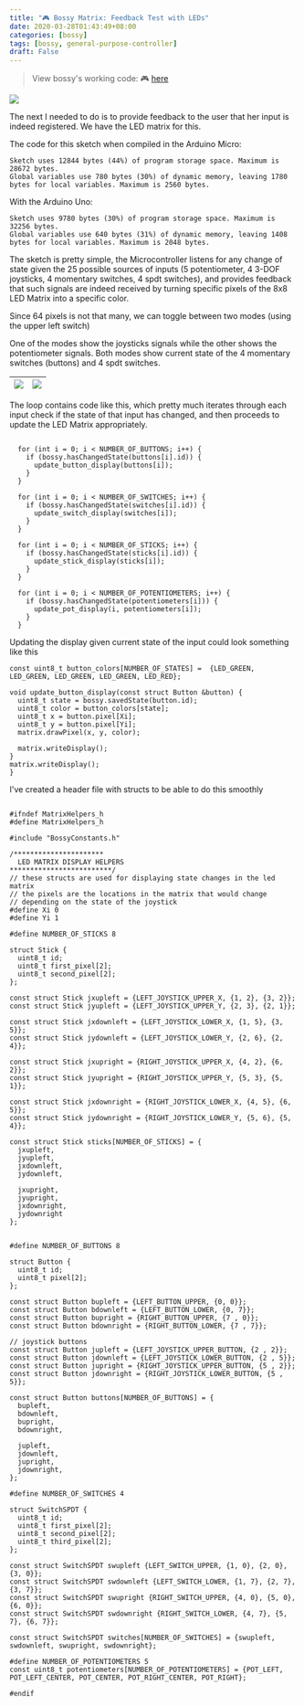 ```yaml
---
title: "🎮 Bossy Matrix: Feedback Test with LEDs"
date: 2020-03-28T01:43:49+08:00
categories: [bossy]
tags: [bossy, general-purpose-controller]
draft: False
---
```


> View bossy's working code: 🎮 [here](https://github.com/mithi/bossy)

![](/robotics-blog/bossy-matrix-1.gif)

The next I needed to do is to provide feedback to the user that her input is indeed registered.
We have the LED matrix for this.

The code for this sketch when compiled in the Arduino Micro:

```
Sketch uses 12844 bytes (44%) of program storage space. Maximum is 28672 bytes.
Global variables use 780 bytes (30%) of dynamic memory, leaving 1780 bytes for local variables. Maximum is 2560 bytes.

```

With the Arduino Uno:

```
Sketch uses 9780 bytes (30%) of program storage space. Maximum is 32256 bytes.
Global variables use 640 bytes (31%) of dynamic memory, leaving 1408 bytes for local variables. Maximum is 2048 bytes.
```

The sketch is pretty simple, the Microcontroller listens for any change of state given the 25
possible sources of inputs (5 potentiometer, 4 3-DOF joysticks, 4 momentary switches, 4 spdt switches),
and provides feedback that such signals are indeed received by turning specific pixels of the 8x8 LED Matrix into a specific color.

Since 64 pixels is not that many, we can toggle between two modes (using the upper left switch)

One of the modes show the joysticks signals while the other shows the potentiometer signals.
Both modes show current state of the 4 momentary switches (buttons) and 4 spdt switches.


|![](/robotics-blog/bossy-matrix-2.gif)|![](/robotics-blog/bossy-matrix-3.gif)|
| ---------- | ---------- |

The loop contains code like this, which pretty much iterates through each input
check if the state of that input has changed, and then proceeds to update the LED Matrix appropriately.

``` arduino

  for (int i = 0; i < NUMBER_OF_BUTTONS; i++) {
    if (bossy.hasChangedState(buttons[i].id)) {
      update_button_display(buttons[i]);
    }
  }

  for (int i = 0; i < NUMBER_OF_SWITCHES; i++) {
    if (bossy.hasChangedState(switches[i].id)) {
      update_switch_display(switches[i]);
    }
  }

  for (int i = 0; i < NUMBER_OF_STICKS; i++) {
    if (bossy.hasChangedState(sticks[i].id)) {
      update_stick_display(sticks[i]);
    }
  }

  for (int i = 0; i < NUMBER_OF_POTENTIOMETERS; i++) {
    if (bossy.hasChangedState(potentiometers[i])) {
      update_pot_display(i, potentiometers[i]);
    }
  }

```

Updating the display given current state of the input could look something like this

```arduino
const uint8_t button_colors[NUMBER_OF_STATES] =  {LED_GREEN, LED_GREEN, LED_GREEN, LED_GREEN, LED_RED};

void update_button_display(const struct Button &button) {
  uint8_t state = bossy.savedState(button.id);
  uint8_t color = button_colors[state];
  uint8_t x = button.pixel[Xi];
  uint8_t y = button.pixel[Yi];
  matrix.drawPixel(x, y, color);

  matrix.writeDisplay();
}
matrix.writeDisplay();
}
```

I've created a header file with structs to be able to do this smoothly

```arduino

#ifndef MatrixHelpers_h
#define MatrixHelpers_h

#include "BossyConstants.h"

/**********************
  LED MATRIX DISPLAY HELPERS
*************************/
// these structs are used for displaying state changes in the led matrix
// the pixels are the locations in the matrix that would change
// depending on the state of the joystick
#define Xi 0
#define Yi 1

#define NUMBER_OF_STICKS 8

struct Stick {
  uint8_t id;
  uint8_t first_pixel[2];
  uint8_t second_pixel[2];
};

const struct Stick jxupleft = {LEFT_JOYSTICK_UPPER_X, {1, 2}, {3, 2}};
const struct Stick jyupleft = {LEFT_JOYSTICK_UPPER_Y, {2, 3}, {2, 1}};

const struct Stick jxdownleft = {LEFT_JOYSTICK_LOWER_X, {1, 5}, {3, 5}};
const struct Stick jydownleft = {LEFT_JOYSTICK_LOWER_Y, {2, 6}, {2, 4}};

const struct Stick jxupright = {RIGHT_JOYSTICK_UPPER_X, {4, 2}, {6, 2}};
const struct Stick jyupright = {RIGHT_JOYSTICK_UPPER_Y, {5, 3}, {5, 1}};

const struct Stick jxdownright = {RIGHT_JOYSTICK_LOWER_X, {4, 5}, {6, 5}};
const struct Stick jydownright = {RIGHT_JOYSTICK_LOWER_Y, {5, 6}, {5, 4}};

const struct Stick sticks[NUMBER_OF_STICKS] = {
  jxupleft,
  jyupleft,
  jxdownleft,
  jydownleft,

  jxupright,
  jyupright,
  jxdownright,
  jydownright
};


#define NUMBER_OF_BUTTONS 8

struct Button {
  uint8_t id;
  uint8_t pixel[2];
};

const struct Button bupleft = {LEFT_BUTTON_UPPER, {0, 0}};
const struct Button bdownleft = {LEFT_BUTTON_LOWER, {0, 7}};
const struct Button bupright = {RIGHT_BUTTON_UPPER, {7 , 0}};
const struct Button bdownright = {RIGHT_BUTTON_LOWER, {7 , 7}};

// joystick buttons
const struct Button jupleft = {LEFT_JOYSTICK_UPPER_BUTTON, {2 , 2}};
const struct Button jdownleft = {LEFT_JOYSTICK_LOWER_BUTTON, {2 , 5}};
const struct Button jupright = {RIGHT_JOYSTICK_UPPER_BUTTON, {5 , 2}};
const struct Button jdownright = {RIGHT_JOYSTICK_LOWER_BUTTON, {5 , 5}};

const struct Button buttons[NUMBER_OF_BUTTONS] = {
  bupleft,
  bdownleft,
  bupright,
  bdownright,

  jupleft,
  jdownleft,
  jupright,
  jdownright,
};

#define NUMBER_OF_SWITCHES 4

struct SwitchSPDT {
  uint8_t id;
  uint8_t first_pixel[2];
  uint8_t second_pixel[2];
  uint8_t third_pixel[2];
};

const struct SwitchSPDT swupleft {LEFT_SWITCH_UPPER, {1, 0}, {2, 0}, {3, 0}};
const struct SwitchSPDT swdownleft {LEFT_SWITCH_LOWER, {1, 7}, {2, 7}, {3, 7}};
const struct SwitchSPDT swupright {RIGHT_SWITCH_UPPER, {4, 0}, {5, 0}, {6, 0}};
const struct SwitchSPDT swdownright {RIGHT_SWITCH_LOWER, {4, 7}, {5, 7}, {6, 7}};

const struct SwitchSPDT switches[NUMBER_OF_SWITCHES] = {swupleft, swdownleft, swupright, swdownright};

#define NUMBER_OF_POTENTIOMETERS 5
const uint8_t potentiometers[NUMBER_OF_POTENTIOMETERS] = {POT_LEFT, POT_LEFT_CENTER, POT_CENTER, POT_RIGHT_CENTER, POT_RIGHT};

#endif
```
